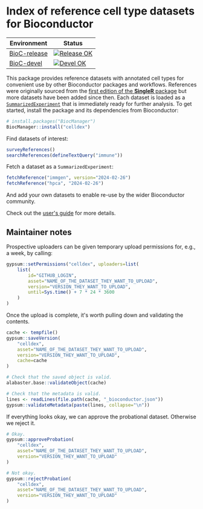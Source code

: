 # Index of reference cell type datasets for Bioconductor

|Environment|Status|
|---|---|
|[BioC-release](https://bioconductor.org/packages/release/data/experiment/html/celldex.html)|[![Release OK](https://bioconductor.org/shields/build/release/data-experiment/celldex.svg)](http://bioconductor.org/checkResults/release/data-experiment-LATEST/celldex/)|
|[BioC-devel](https://bioconductor.org/packages/devel/data/experiment/html/celldex.html)|[![Devel OK](https://bioconductor.org/shields/build/devel/data-experiment/celldex.svg)](http://bioconductor.org/checkResults/devel/data-experiment-LATEST/celldex/)|

This package provides reference datasets with annotated cell types for convenient use by other Bioconductor packages and workflows.
References were originally sourced from the [first edition of the **SingleR** package](https://github.com/dviraran/SingleR) but more datasets have been added since then.
Each dataset is loaded as a [`SummarizedExperiment`](https://bioconductor.org/packages/SummarizedExperiment) that is immediately ready for further analysis.
To get started, install the package and its dependencies from Bioconductor:

```r
# install.packages("BiocManager")
BiocManager::install("celldex")
```

Find datasets of interest:

```r
surveyReferences()
searchReferences(defineTextQuery("immune"))
```

Fetch a dataset as a `SummarizedExperiment`:

```r
fetchReference("immgen", version="2024-02-26")
fetchReference("hpca", "2024-02-26")
```

And add your own datasets to enable re-use by the wider Bioconductor community.

Check out the [user's guide](https://bioconductor.org/packages/release/data/experiment/vignettes/celldex/inst/doc/celldex.html) for more details.

## Maintainer notes

Prospective uploaders can be given temporary upload permissions for, e.g., a week, by calling:

```r
gypsum::setPermissions("celldex", uploaders=list(
    list(
        id="GITHUB_LOGIN", 
        asset="NAME_OF_THE_DATASET_THEY_WANT_TO_UPLOAD",
        version="VERSION_THEY_WANT_TO_UPLOAD",
        until=Sys.time() + 7 * 24 * 3600
    )
)
```

Once the upload is complete, it's worth pulling down and validating the contents.

```r
cache <- tempfile()
gypsum::saveVersion(
    "celldex", 
    asset="NAME_OF_THE_DATASET_THEY_WANT_TO_UPLOAD",
    version="VERSION_THEY_WANT_TO_UPLOAD",
    cache=cache
)

# Check that the saved object is valid.
alabaster.base::validateObject(cache)

# Check that the metadata is valid.
lines <- readLines(file.path(cache, "_bioconductor.json"))
gypsum::validateMetadata(paste(lines, collapse="\n"))
```

If everything looks okay, we can approve the probational dataset.
Otherwise we reject it.

```r
# Okay.
gypsum::approveProbation(
    "celldex", 
    asset="NAME_OF_THE_DATASET_THEY_WANT_TO_UPLOAD",
    version="VERSION_THEY_WANT_TO_UPLOAD"
)

# Not okay.
gypsum::rejectProbation(
    "celldex", 
    asset="NAME_OF_THE_DATASET_THEY_WANT_TO_UPLOAD",
    version="VERSION_THEY_WANT_TO_UPLOAD"
)
```
